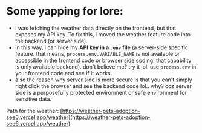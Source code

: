# Some yapping for lore:
- i was fetching the weather data directly on the frontend, but that exposes my API key. To fix this, i moved the weather feature code into the backend (or server side).
- in this way, i can hide my **API key in a `.env` file** (a server-side specific feature. that means, `process.env.VARIABLE_NAME` is not available or accessible in the frontend code or browser side coding. that capability is only available backend). don't believe me? try it lol. use `process.env` in your frontend code and see if it works.
- also the reason why server side is more secure is that you can't simply right click the browser and see the backend code lol.. why? coz server side is a purposefully protected environment or safe environment for sensitive data.

Path for the weather:
[https://weather-pets-adoption-see6.vercel.app/weather](https://weather-pets-adoption-see6.vercel.app/weather)
